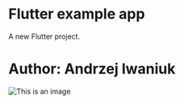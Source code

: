 # Flutter example app

A new Flutter project.

# Author: Andrzej Iwaniuk

![This is an image](../f.JPG)
